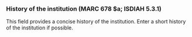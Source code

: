 ### History of the institution (MARC 678 $a; ISDIAH 5.3.1)

This field provides a concise history of the institution. Enter a short history of the institution if possible.
